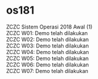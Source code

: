# os181
ZCZC Sistem Operasi 2018 Awal (1) <br />
ZCZC W01: Demo telah dilakukan <br />
ZCZC W02: Demo telah dilakukan <br />
ZCZC W03: Demo telah dilakukan <br />
ZCZC W04: Demo telah dilakukan <br />
ZCZC W05: Demo telah dilakukan <br />
ZCZC W06: Demo telah dilakukan <br />
ZCZC W07: Demo telah dilakukan <br />
